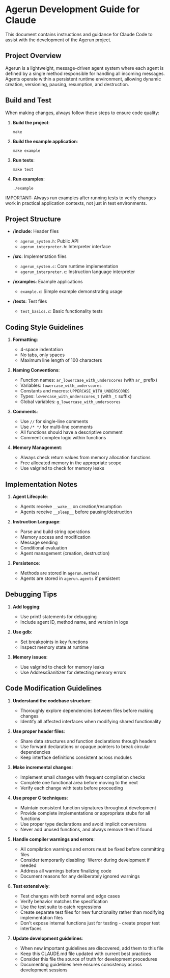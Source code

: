 # Agerun Development Guide for Claude

This document contains instructions and guidance for Claude Code to assist with the development of the Agerun project.

## Project Overview

Agerun is a lightweight, message-driven agent system where each agent is defined by a single method responsible for handling all incoming messages. Agents operate within a persistent runtime environment, allowing dynamic creation, versioning, pausing, resumption, and destruction.

## Build and Test

When making changes, always follow these steps to ensure code quality:

1. **Build the project**:
   ```
   make
   ```

2. **Build the example application**:
   ```
   make example
   ```

3. **Run tests**:
   ```
   make test
   ```

4. **Run examples**:
   ```
   ./example
   ```

IMPORTANT: Always run examples after running tests to verify changes work in practical application contexts, not just in test environments.

## Project Structure

- **/include**: Header files
  - `agerun_system.h`: Public API
  - `agerun_interpreter.h`: Interpreter interface

- **/src**: Implementation files
  - `agerun_system.c`: Core runtime implementation
  - `agerun_interpreter.c`: Instruction language interpreter

- **/examples**: Example applications
  - `example.c`: Simple example demonstrating usage

- **/tests**: Test files
  - `test_basics.c`: Basic functionality tests

## Coding Style Guidelines

1. **Formatting**:
   - 4-space indentation
   - No tabs, only spaces
   - Maximum line length of 100 characters

2. **Naming Conventions**:
   - Function names: `ar_lowercase_with_underscores` (with `ar_` prefix)
   - Variables: `lowercase_with_underscores`
   - Constants and macros: `UPPERCASE_WITH_UNDERSCORES`
   - Types: `lowercase_with_underscores_t` (with `_t` suffix)
   - Global variables: `g_lowercase_with_underscores`

3. **Comments**:
   - Use `//` for single-line comments
   - Use `/* */` for multi-line comments
   - All functions should have a descriptive comment
   - Comment complex logic within functions

4. **Memory Management**:
   - Always check return values from memory allocation functions
   - Free allocated memory in the appropriate scope
   - Use valgrind to check for memory leaks

## Implementation Notes

1. **Agent Lifecycle**:
   - Agents receive `__wake__` on creation/resumption
   - Agents receive `__sleep__` before pausing/destruction

2. **Instruction Language**:
   - Parse and build string operations
   - Memory access and modification
   - Message sending
   - Conditional evaluation
   - Agent management (creation, destruction)

3. **Persistence**:
   - Methods are stored in `agerun.methods`
   - Agents are stored in `agerun.agents` if persistent


## Debugging Tips

1. **Add logging**:
   - Use printf statements for debugging
   - Include agent ID, method name, and version in logs

2. **Use gdb**:
   - Set breakpoints in key functions
   - Inspect memory state at runtime

3. **Memory issues**:
   - Use valgrind to check for memory leaks
   - Use AddressSanitizer for detecting memory errors

## Code Modification Guidelines

1. **Understand the codebase structure**:
   - Thoroughly explore dependencies between files before making changes
   - Identify all affected interfaces when modifying shared functionality

2. **Use proper header files**:
   - Share data structures and function declarations through headers
   - Use forward declarations or opaque pointers to break circular dependencies
   - Keep interface definitions consistent across modules

3. **Make incremental changes**:
   - Implement small changes with frequent compilation checks
   - Complete one functional area before moving to the next
   - Verify each change with tests before proceeding

4. **Use proper C techniques**:
   - Maintain consistent function signatures throughout development
   - Provide complete implementations or appropriate stubs for all functions
   - Use proper type declarations and avoid implicit conversions
   - Never add unused functions, and always remove them if found

5. **Handle compiler warnings and errors**:
   - All compilation warnings and errors must be fixed before committing files
   - Consider temporarily disabling -Werror during development if needed
   - Address all warnings before finalizing code
   - Document reasons for any deliberately ignored warnings

6. **Test extensively**:
   - Test changes with both normal and edge cases
   - Verify behavior matches the specification
   - Use the test suite to catch regressions
   - Create separate test files for new functionality rather than modifying implementation files
   - Don't expose internal functions just for testing - create proper test interfaces

7. **Update development guidelines**:
   - When new important guidelines are discovered, add them to this file
   - Keep this CLAUDE.md file updated with current best practices
   - Consider this file the source of truth for development procedures
   - Documenting guidelines here ensures consistency across development sessions